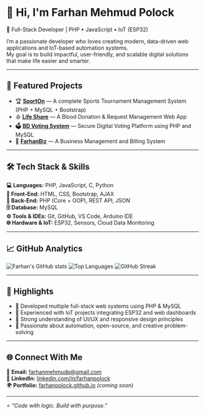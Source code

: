 # 👋 Hi, I'm Farhan Mehmud Polock  
🎯 Full-Stack Developer | PHP • JavaScript • IoT (ESP32)  

I’m a passionate developer who loves creating modern, data-driven web applications and IoT-based automation systems.  
My goal is to build impactful, user-friendly, and scalable digital solutions that make life easier and smarter.  

---

## 🚀 Featured Projects

- 🏆 **[SportOn](https://github.com/FarhanPolock/SportOn-)** — A complete Sports Tournament Management System (PHP + MySQL + Bootstrap)  
- 🩸 **[Life Share](https://github.com/FarhanPolock/Life-Share)** — A Blood Donation & Request Management Web App  
- 🗳️ **[BD Voting System](https://github.com/FarhanPolock/BD-Voting-System)** — Secure Digital Voting Platform using PHP and MySQL  
- 💼 **[FarhanBiz](https://github.com/FarhanPolock/Business-Management-FarhanBiz-)** — A Business Management and Billing System  

---

## 🛠️ Tech Stack & Skills

**💻 Languages:** PHP, JavaScript, C, Python  
**🎨 Front-End:** HTML, CSS, Bootstrap, AJAX  
**🧠 Back-End:** PHP (Core + OOP), REST API, JSON  
**🗄️ Database:** MySQL  
**⚙️ Tools & IDEs:** Git, GitHub, VS Code, Arduino IDE  
**🌐 Hardware & IoT:** ESP32, Sensors, Cloud Data Monitoring  

---

## 📈 GitHub Analytics

![Farhan's GitHub stats](https://github-readme-stats.vercel.app/api?username=FarhanPolock&show_icons=true&theme=radical)
![Top Languages](https://github-readme-stats.vercel.app/api/top-langs/?username=FarhanPolock&layout=compact&theme=radical)
![GitHub Streak](https://streak-stats.demolab.com/?user=FarhanPolock&theme=radical)

---

## 🧩 Highlights

- 🔹 Developed multiple full-stack web systems using PHP & MySQL  
- 🔹 Experienced with IoT projects integrating ESP32 and web dashboards  
- 🔹 Strong understanding of UI/UX and responsive design principles  
- 🔹 Passionate about automation, open-source, and creative problem-solving  

---

## 🌐 Connect With Me

📧 **Email:** [farhanmehmudp@gmail.com](farhanmehmudp@gmail.com)  
🔗 **LinkedIn:** [linkedin.com/in/farhanpolock](https://linkedin.com/in/farhanpolock)  
🌍 **Portfolio:** [farhanpolock.github.io](https://farhanpolock.github.io) *(coming soon)*  

---

⭐ *“Code with logic. Build with purpose.”*  
